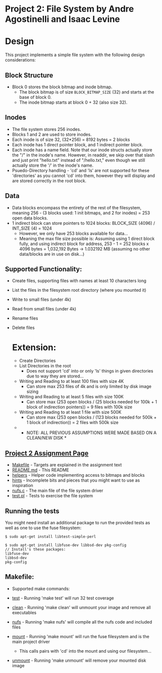 # Project 2: File System by Andre Agostinelli and Isaac Levine

# Design

This project implements a simple file system with the following design considerations:

## Block Structure

- Block 0 stores the block bitmap and inode bitmap.
  - The block bitmap is of size `BLOCK_BITMAP_SIZE` (32) and starts at the base of block 0.
  - The inode bitmap starts at block 0 + 32 (also size 32).

## Inodes

- The file system stores 256 inodes.
- Blocks 1 and 2 are used to store inodes.
- Each inode is of size 32, (32*256) = 8192 bytes = 2 blocks
- Each inode has 1 direct pointer block, and 1 indirect pointer block.
- Each inode has a name field. Note that our inode structs actually store the "/" in the inode's name. However, in readdir, we skip over that slash and just print "hello.txt" instead of "/hello.txt," even though we still actually store the '/' in the inode's name.
- Psuedo-Directory handling - 'cd' and 'ls' are not supported for these 'directories' as you cannot 'cd' into them, however they will display and are stored correctly in the root block.

## Data

- Data blocks encompass the entirety of the rest of the filesystem, meaning 256 - (3 blocks used: 1 init bitmaps, and 2 for inodes) = 253 open data blocks.
- 1 indirect block can store pointers to 1024 blocks: BLOCK_SIZE (4096) / INT_SIZE (4) = 1024
  - However, we only have 253 blocks available for data...
  - Meaning the max file size possible is: Assuming using 1 direct block fully, and using indirect block for address, 253 - 1 = 252 blocks x 4096 bytes = 1,032,192 Bytes -> 1.032192 MB (assuming no other data/blocks are in use on disk...)

## Supported Functionality:

  - Create files, supporting files with names at least 10 characters long
  - List the files in the filesystem root directory (where you mounted it)
  - Write to small files (under 4k)
  - Read from small files (under 4k)
  - Rename files
  - Delete files

    # Extension:

    - Create Directories
    - List Directories in the root
      - Does not support 'cd' into or only 'ls' things in given directories due to way they are stored...
    - Writing and Reading to at least 100 files with size 4K
      - Can store max 253 files of 4k and is only limited by disk image sizing
    - Writing and Reading to at least 5 files with size 100K
      - Can store max (253 open blocks / (25 blocks needed for 100k + 1 block of indirection pointers)) = 9 files with 100k size
    - Writing and Reading to at least 1 file with size 500K
      - Can store max (253 open blocks / (123 blocks needed for 500k + 1 block of indirection)) = 2 files with 500k size
    - * NOTE: ALL PREVIOUS ASSUMPTIONS WERE MADE BASED ON A CLEAN/NEW DISK *


## [Project 2 Assignment Page](https://khoury-cs3650.github.io/p2.html)

- [Makefile](Makefile)   - Targets are explained in the assignment text
- [README.md](README.md) - This README
- [helpers](helpers)     - Helper code implementing access to bitmaps and blocks
- [hints](hints)         - Incomplete bits and pieces that you might want to use as inspiration
- [nufs.c](nufs.c)       - The main file of the file system driver
- [test.pl](test.pl)     - Tests to exercise the file system

## Running the tests

You might need install an additional package to run the provided tests as well as one to use the fuse filesystem:

```
$ sudo apt-get install libtest-simple-perl

$ sudo apt-get install libfuse-dev libbsd-dev pkg-config
// Install's these packages:
libfuse-dev
libbsd-dev
pkg-config
```
## Makefile:

- Supported make commands:

- [test](test) - Running 'make test' will run 32 test coverage 
- [clean](clean) - Running 'make clean' will unmount your image and remove all executables
- [nufs](nufs) - Running 'make nufs' will compile all the nufs code and included files
- [mount](mount) - Running 'make mount' will run the fuse filesystem and is the main project driver
  - This calls pairs with 'cd' into the mount and using our filesystem...
- [unmount](mount) - Running 'make unmount' will remove your mounted disk image 

